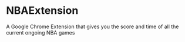 # NBAExtension
A Google Chrome Extension that gives you the score and time of all the current ongoing NBA games
